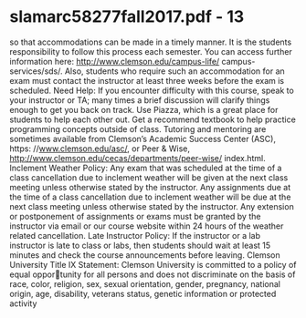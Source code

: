 # slamarc58277fall2017.pdf - 13

so that accommodations can be made in a timely manner. It is the students responsibility to follow this
process each semester. You can access further information here: http://www.clemson.edu/campus-life/
campus-services/sds/.
Also, students who require such an accommodation for an exam must contact the instructor at least three
weeks before the exam is scheduled.
Need Help: If you encounter difficulty with this course, speak to your instructor or TA; many times a brief
discussion will clarify things enough to get you back on track. Use Piazza, which is a great place for students
to help each other out. Get a recommend textbook to help practice programming concepts outside of class.
Tutoring and mentoring are sometimes available from Clemson’s Academic Success Center (ASC), https:
//www.clemson.edu/asc/, or Peer & Wise, http://www.clemson.edu/cecas/departments/peer-wise/
index.html.
Inclement Weather Policy: Any exam that was scheduled at the time of a class cancellation due to
inclement weather will be given at the next class meeting unless otherwise stated by the instructor. Any
assignments due at the time of a class cancellation due to inclement weather will be due at the next class
meeting unless otherwise stated by the instructor. Any extension or postponement of assignments or exams
must be granted by the instructor via email or our course website within 24 hours of the weather related
cancellation.
Late Instructor Policy: If the instructor or a lab instructor is late to class or labs, then students should
wait at least 15 minutes and check the course announcements before leaving.
Clemson University Title IX Statement: Clemson University is committed to a policy of equal opportunity for all persons and does not discriminate on the basis of race, color, religion, sex, sexual orientation,
gender, pregnancy, national origin, age, disability, veterans status, genetic information or protected activity